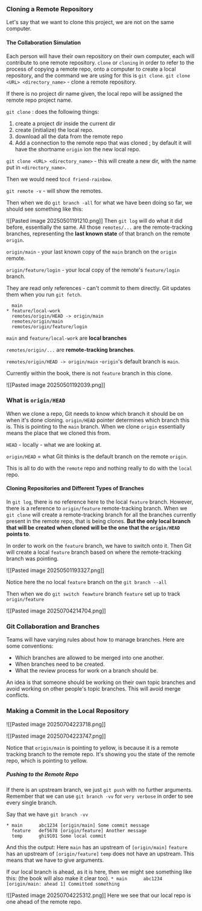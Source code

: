 ### Cloning a Remote Repository
Let's say that we want to clone this project, we are not on the same computer. 

#### The Collaboration Simulation
Each person will have their own repository on their own computer, each will contribute to one remote repository. 
`clone` or `cloning` in order to refer to the process of copying a remote repo, onto a computer to create a local repository, and the command we are using for this is `git clone`. 
`git clone <URL> <directory_name>` - clone a remote repository. 

If there is no project dir name given, the local repo will be assigned the remote repo project name. 

`git clone` : does the following things: 
1. create a project dir inside the current dir
2. create (initialize) the local repo. 
3. download all the data from the remote repo
4. Add a connection to the remote repo that was cloned ; by default it will have the shortname `origin` ion the new local repo. 

`git clone <URL> <directory_name>` - this will create a new dir, with the name put in `<directory_name>`. 

Then we would need to`cd friend-rainbow`. 

`git remote -v` - will show the remotes. 

Then when we do `git branch -all` for what we have been doing so far, we should see something like this: 

![[Pasted image 20250501191210.png]]
Then `git log` will do what it did before, essentially the same. 
All those `remotes/...` are the remote-tracking branches, representing the **last known state** of that branch on the remote `origin`. 

`origin/main` - your last known copy of the `main` branch on the `origin` remote. 

`origin/feature/login` - your local copy of the remote's `feature/login` branch. 

They are read only references - can't commit to them directly. 
Git updates them when you run `git fetch`. 
```
  main
* feature/local-work
  remotes/origin/HEAD -> origin/main
  remotes/origin/main
  remotes/origin/feature/login
```
`main` and `feature/local-work` are **local branches**

`remotes/origin/...` are **remote-tracking branches**. 

`remotes/origin/HEAD -> origin/main` -`origin`'s default branch is `main`. 

Currently within the book, there is not `feature` branch in this clone. 

![[Pasted image 20250501192039.png]]


### What is `origin/HEAD`
When we clone a repo, Git needs to know which branch it should be on when it's done cloning. 
`origin/HEAD` pointer determines which branch this is. 
This is pointing to the `main` branch. 
When we clone `origin` essentially means the place that we cloned this from. 

`HEAD` - locally - what we are looking at. 

`origin/HEAD` = what Git thinks is the default branch on the remote `origin`. 

This is all to do with the `remote` repo and nothing really to do with the `local` repo. 

#### Cloning Repositories and Different Types of Branches
In `git log`, there is no reference here to the local `feature` branch. 
However, there is a reference to `origin/feature` remote-tracking branch. 
When we `git clone` will create a remote-tracking branch for all the branches currently present in the remote repo, that is being clones. 
**But the only local branch that will be created when cloned will be the one that the `origin/HEAD` points to**. 

In order to work on the `feature` branch, we have to switch onto it. Then Git will create a local `feature` branch based on where the remote-tracking branch was pointing. 

![[Pasted image 20250501193327.png]]

Notice here the no local `feature` branch on the `git branch --all`

Then when we do `git switch feawture` 
branch `feature` set up to track `origin/feature`

![[Pasted image 20250704214704.png]]

### Git Collaboration and Branches
Teams will have varying rules about how to manage branches. 
Here are some conventions: 
- Which branches are allowed to be merged into one another. 
- When branches need to be created. 
- What the review process for work on a branch should be. 

An idea is that someone should be working on their own topic branches and avoid working on other people's topic branches. This will avoid merge conflicts. 

### Making a Commit in the Local Repository
![[Pasted image 20250704223718.png]]

![[Pasted image 20250704223747.png]]

Notice that `origin/main` is pointing to yellow, is because it is a remote tracking branch to the remote repo. It's showing you the state of the remote repo, which is pointing to yellow. 

##### Pushing to the Remote Repo
If there is an upstream branch, we just `git push` with no further arguments. 
Remember that we can use `git branch -vv` for `very verbose` in order to see every single branch. 

Say that we have `git branch -vv` 

```
* main      abc1234 [origin/main] Some commit message
  feature   def5678 [origin/feature] Another message
  temp      ghi9101 Some local commit
```

And this the output: 
Here `main` has an upstream of `[origin/main]`
`feature` has an upstream of `[origin/feature]`
`temp` does not have an upstream. This means that we have to give arguments. 

If our local branch is ahead, as it is here, then we might see something like this: (the book will also make it clear too). 
`* main      abc1234 [origin/main: ahead 1] Committed something`

![[Pasted image 20250704225312.png]]
Here we see that our local repo is one ahead of the remote repo. 

